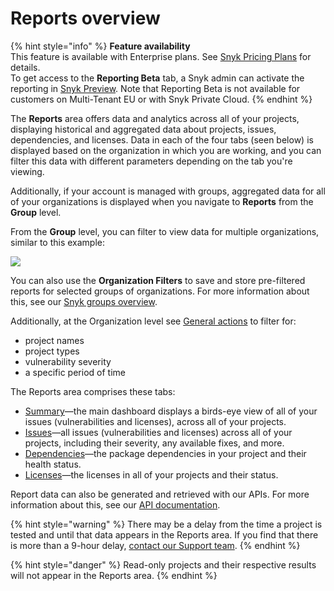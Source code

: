 # Reports overview

{% hint style="info" %}
**Feature availability**\
This feature is available with Enterprise plans. See [Snyk Pricing Plans](../../more-info/plans.md) for details.\
To get access to the **Reporting Beta** tab, a Snyk admin can activate the reporting in [Snyk Preview](https://docs.snyk.io/features/user-and-group-management/managing-settings/snyk-preview). Note that Reporting Beta is not available for customers on Multi-Tenant EU or with Snyk Private Cloud.
{% endhint %}

The **Reports** area offers data and analytics across all of your projects, displaying historical and aggregated data about projects, issues, dependencies, and licenses. Data in each of the four tabs (seen below) is displayed based on the organization in which you are working, and you can filter this data with different parameters depending on the tab you're viewing.

Additionally, if your account is managed with groups, aggregated data for all of your organizations is displayed when you navigate to **Reports** from the **Group** level.

From the **Group** level, you can filter to view data for multiple organizations, similar to this example:

![](../../.gitbook/assets/mceclip0-28-.png)

You can also use the **Organization Filters** to save and store pre-filtered reports for selected groups of organizations. For more information about this, see our [Snyk groups overview](../../user-and-group-management/managing-groups-and-organizations/snyk-groups-overview.md).

Additionally, at the Organization level see [General actions](general-actions.md) to filter for:

* project names
* project types
* vulnerability severity
* a specific period of time

The Reports area comprises these tabs:

* [Summary](summary-tab.md)—the main dashboard displays a birds-eye view of all of your issues (vulnerabilities and licenses), across all of your projects.
* [Issues](issues-tab.md)—all issues (vulnerabilities and licenses) across all of your projects, including their severity, any available fixes, and more.
* [Dependencies](dependencies-tab.md)—the package dependencies in your project and their health status.
* [Licenses](licenses-tab.md)—the licenses in all of your projects and their status.

Report data can also be generated and retrieved with our APIs. For more information about this, see our [API documentation](https://snyk.docs.apiary.io/#introduction).

{% hint style="warning" %}
There may be a delay from the time a project is tested and until that data appears in the Reports area. If you find that there is more than a 9-hour delay, [contact our Support team](https://support.snyk.io/hc/en-us/requests/new).
{% endhint %}

{% hint style="danger" %}
Read-only projects and their respective results will not appear in the Reports area.
{% endhint %}
